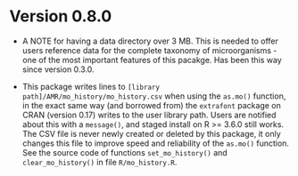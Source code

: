 # Version 0.8.0

* A NOTE for having a data directory over 3 MB. This is needed to offer users reference data for the complete taxonomy of microorganisms - one of the most important features of this pacakge. Has been this way since version 0.3.0.

* This package writes lines to `[library path]/AMR/mo_history/mo_history.csv` when using the `as.mo()` function, in the exact same way (and borrowed from) the `extrafont` package on CRAN (version 0.17) writes to the user library path. Users are notified about this with a `message()`, and staged install on R >= 3.6.0 still works. The CSV file is never newly created or deleted by this package, it only changes this file to improve speed and reliability of the `as.mo()` function. See the source code of functions `set_mo_history()` and `clear_mo_history()` in file `R/mo_history.R`.
